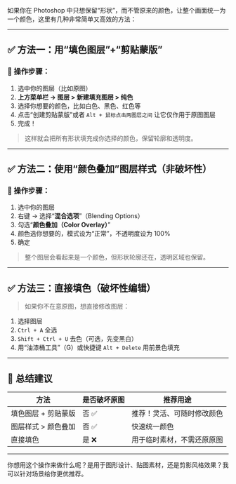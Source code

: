 如果你在 Photoshop 中只想保留“形状”，而不管原来的颜色，让整个画面统一为一个颜色，这里有几种非常简单又高效的方法：

---

## ✅ 方法一：用“填色图层”+“剪贴蒙版”

### 🎯 操作步骤：

1. 选中你的图层（比如原图）
2. **上方菜单栏 → 图层 > 新建填充图层 > 纯色**
3. 选择你想要的颜色，比如白色、黑色、红色等
4. 点击“创建剪贴蒙版”或者 `Alt + 鼠标点击两图层之间` 让它仅作用于原图图层
5. 完成！

> 这样就会把所有形状填充成你选择的颜色，保留轮廓和透明度。

---

## ✅ 方法二：使用“颜色叠加”图层样式（非破坏性）

### 🎯 操作步骤：

1. 选中你的图层
2. 右键 → 选择“**混合选项**”（Blending Options）
3. 勾选“**颜色叠加（Color Overlay）**”
4. 颜色选你想要的，模式设为“正常”，不透明度设为 100%
5. 确定

> 整个图层会看起来是一个颜色，但形状轮廓还在，透明区域也保留。

---

## ✅ 方法三：直接填色（破坏性编辑）

> 如果你不在意原图，想直接修改图层：

1. 选择图层
2. `Ctrl + A` 全选
3. `Shift + Ctrl + U` 去色（可选，先变黑白）
4. 用“油漆桶工具”（G）或快捷键 `Alt + Delete` 用前景色填充

---

## 🎯 总结建议

| 方法 | 是否破坏原图 | 推荐用途 |
|------|--------------|----------|
| 填色图层 + 剪贴蒙版 | 否 ✅ | 推荐！灵活、可随时修改颜色 |
| 图层样式 > 颜色叠加 | 否 ✅ | 快速统一颜色 |
| 直接填色 | 是 ❌ | 用于临时素材，不需还原原图 |

---

你想用这个操作来做什么呢？是用于图形设计、贴图素材，还是剪影风格效果？我可以针对场景给你更优推荐。